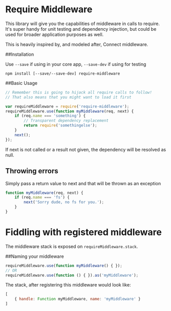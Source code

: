 Require Middleware
============

This library will give you the capabilities of middleware in calls to require.  It's super handy for unit testing and dependency injection, but could be used for broader application purposes as well.

This is heavily inspired by, and modeled after, Connect middleware.

##Installation

Use `--save` if using in your core app, `--save-dev` if using for testing

``````
npm install [--save/--save-dev] require-middleware
``````

##Basic Usage

```````javascript
// Remember this is going to hijack all require calls to follow!
// That also means that you might want to load it first

var requireMiddleware = require('require-middleware');
requireMiddleware.use(function myMiddleware(req, next) {
	if (req.name === 'something') {
		// Transparent dependency replacement
		return require('somethingelse');
	}
	next();
});
````````

If next is not called or a result not given, the dependency will be resolved as null.

## Throwing errors

Simply pass a return value to next and that will be thrown as an exception

```````javascript
function myMiddleware(req, next) {
	if (req.name === 'fs') {
		next('Sorry dude, no fs for you.');
	}
}
```````

# Fiddling with registered middleware

The middleware stack is exposed on `requireMiddleware.stack`.

##Naming your middleware

```````javascript
requireMiddleware.use(function myMiddleware() { });
// OR
requireMiddleware.use(function () { }).as('myMiddleware');
```````

The stack, after registering this middleware would look like:

```````javascript
[
	{ handle: Function myMiddleware, name: 'myMiddleware' }
]
```````



